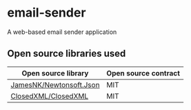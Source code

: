 # email-sender
A web-based email sender application

## Open source libraries used

Open source library | Open source contract
--- | --- 
[JamesNK/Newtonsoft.Json](https://github.com/JamesNK/Newtonsoft.Json) | MIT
[ClosedXML/ClosedXML](https://github.com/ClosedXML/ClosedXML) | MIT
